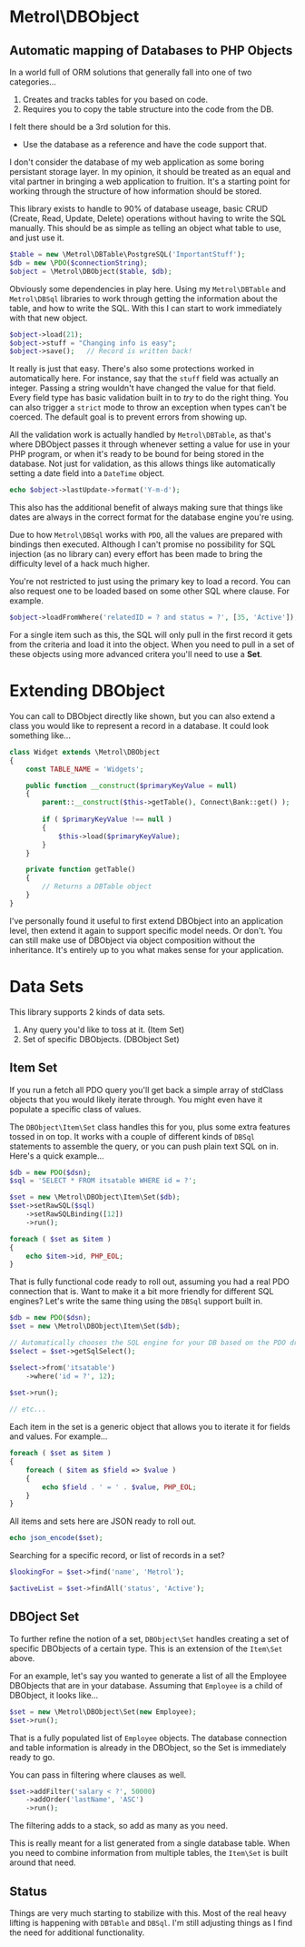 # Metrol\DBObject
## Automatic mapping of Databases to PHP Objects

In a world full of ORM solutions that generally fall into one of two categories...

1. Creates and tracks tables for you based on code.
1. Requires you to copy the table structure into the code from the DB.

I felt there should be a 3rd solution for this.

- Use the database as a reference and have the code support that.

I don't consider the database  of my web application as some boring persistant storage layer.  In my opinion, it should be treated as an equal and vital partner in bringing a web application to fruition.  It's a starting point for working through the structure of how information should be stored.

This library exists to handle to 90% of database useage, basic CRUD (Create, Read, Update, Delete) operations without having to write the SQL manually.  This should be as simple as telling an object what table to use, and just use it.

```php
$table = new \Metrol\DBTable\PostgreSQL('ImportantStuff');
$db = new \PDO($connectionString);
$object = \Metrol\DBObject($table, $db);
```

Obviously some dependencies in play here.  Using my `Metrol\DBTable` and `Metrol\DBSql` libraries to work through getting the information about the table, and how to write the SQL.  With this I can start to work immediately with that new object.

```php
$object->load(21);
$object->stuff = "Changing info is easy";
$object->save();   // Record is written back! 
```

It really is just that easy.  There's also some protections worked in automatically here.  For instance, say that the `stuff` field was actually an integer.  Passing a string wouldn't have changed the value for that field.  Every field type has basic validation built in to _try_ to do the right thing.  You can also trigger a `strict` mode to throw an exception when types can't be coerced.  The default goal is to prevent errors from showing up.

All the validation work is actually handled by `Metrol\DBTable`, as that's where DBObject passes it through whenever setting a value for use in your PHP program, or when it's ready to be bound for being stored in the database.  Not just for validation, as this allows things like automatically setting a date field into a `DateTime` object.

```php
echo $object->lastUpdate->format('Y-m-d');
```

This also has the additional benefit of always making sure that things like dates are always in the correct format for the database engine you're using.

Due to how `Metrol\DBSql` works with `PDO`, all the values are prepared with bindings then executed.  Although I can't promise no possibility for SQL injection (as no library can) every effort has been made to bring the difficulty level of a hack much higher.

You're not restricted to just using the primary key to load a record.  You can also request one to be loaded based on some other SQL where clause.  For example.

```php
$object->loadFromWhere('relatedID = ? and status = ?', [35, 'Active']);
```

For a single item such as this, the SQL will only pull in the first record it gets from the criteria and load it into the object.  When you need to pull in a set of these objects using more advanced critera you'll need to use a **Set**.

# Extending DBObject

You can call to DBObject directly like shown, but you can also extend a class you would like to represent a record in a database.  It could look something like...

```php
class Widget extends \Metrol\DBObject
{
    const TABLE_NAME = 'Widgets';

    public function __construct($primaryKeyValue = null)
    {
        parent::__construct($this->getTable(), Connect\Bank::get() );
        
        if ( $primaryKeyValue !== null )
        {
            $this->load($primaryKeyValue);
        }
    }

    private function getTable()
    {
        // Returns a DBTable object
    }
}
```

I've personally found it useful to first extend DBObject into an application level, then extend it again to support specific model needs.  Or don't.  You can still make use of DBObject via object composition without the inheritance.  It's entirely up to you what makes sense for your application.

# Data Sets

This library supports 2 kinds of data sets.

1. Any query you'd like to toss at it. (Item Set)
2. Set of specific DBObjects. (DBObject Set) 

## Item Set

If you run a fetch all PDO query you'll get back a simple array of stdClass objects that you would likely iterate through.  You might even have it populate a specific class of values.

The `DBObject\Item\Set` class handles this for you, plus some extra features tossed in on top.  It works with a couple of different kinds of `DBSql` statements to assemble the query, or you can push plain text SQL on in.  Here's a quick example...

```php
$db = new PDO($dsn);
$sql = 'SELECT * FROM itsatable WHERE id = ?';

$set = new \Metrol\DBObject\Item\Set($db);
$set->setRawSQL($sql)
    ->setRawSQLBinding([12])
    ->run();

foreach ( $set as $item )
{
    echo $item->id, PHP_EOL;
}
```

That is fully functional code ready to roll out, assuming you had a real PDO connection that is.  Want to make it a bit more friendly for different SQL engines?  Let's write the same thing using the `DBSql` support built in.

```php
$db = new PDO($dsn);
$set = new \Metrol\DBObject\Item\Set($db);

// Automatically chooses the SQL engine for your DB based on the PDO driver name
$select = $set->getSqlSelect();

$select->from('itsatable')
    ->where('id = ?', 12);
    
$set->run();

// etc...
```

Each item in the set is a generic object that allows you to iterate it for fields and values.  For example...

```php
foreach ( $set as $item )
{
    foreach ( $item as $field => $value )
    {
        echo $field . ' = ' . $value, PHP_EOL;
    }
}
```

All items and sets here are JSON ready to roll out.

```php
echo json_encode($set);
```

Searching for a specific record, or list of records in a set?

```php
$lookingFor = $set->find('name', 'Metrol');
```

```php
$activeList = $set->findAll('status', 'Active');
```

## DBOject Set

To further refine the notion of a set, `DBObject\Set` handles creating a set of specific DBObjects of a certain type.  This is an extension of the `Item\Set` above.

For an example, let's say you wanted to generate a list of all the Employee DBObjects that are in your database.  Assuming that `Employee` is a child of DBObject, it looks like...
 
```php
$set = new \Metrol\DBObject\Set(new Employee);
$set->run();
```

That is a fully populated list of `Employee` objects.  The database connection and table information is already in the DBObject, so the Set is immediately ready to go.

You can pass in filtering where clauses as well.

```php
$set->addFilter('salary < ?', 50000)
    ->addOrder('lastName', 'ASC')
    ->run();
```

The filtering adds to a stack, so add as many as you need.

This is really meant for a list generated from a single database table.  When you need to combine information from multiple tables, the `Item\Set` is built around that need.

## Status

Things are very much starting to stabilize with this.  Most of the real heavy lifting is happening with `DBTable` and `DBSql`.  I'm still adjusting things as I find the need for additional functionality.
